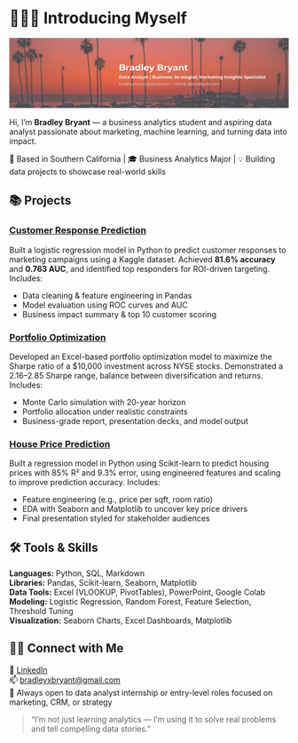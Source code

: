 # 🙋🏻‍♂️ Introducing Myself

![Bradley Bryant Banner](https://raw.githubusercontent.com/bradleyxbryant/bradleyxbryant/main/banner.png)

Hi, I’m **Bradley Bryant** — a business analytics student and aspiring data analyst passionate about marketing, machine learning, and turning data into impact.

📍 Based in Southern California | 🎓 Business Analytics Major | 💡 Building data projects to showcase real-world skills



## 📚 Projects

### [Customer Response Prediction](https://github.com/bradleyxbryant/Customer-Response-Prediction)
Built a logistic regression model in Python to predict customer responses to marketing campaigns using a Kaggle dataset. Achieved **81.6% accuracy** and **0.763 AUC**, and identified top responders for ROI-driven targeting. Includes:
- Data cleaning & feature engineering in Pandas
- Model evaluation using ROC curves and AUC
- Business impact summary & top 10 customer scoring

### [Portfolio Optimization](https://github.com/bradleyxbryant/portfolio_optimization)
Developed an Excel-based portfolio optimization model to maximize the Sharpe ratio of a $10,000 investment across NYSE stocks. Demonstrated a 2.16–2.85 Sharpe range, balance between diversification and returns. Includes:
- Monte Carlo simulation with 20-year horizon
- Portfolio allocation under realistic constraints
- Business-grade report, presentation decks, and model output

### [House Price Prediction](https://github.com/bradleyxbryant/House_Price_Prediction)
Built a regression model in Python using Scikit-learn to predict housing prices with 85% R² and 9.3% error, using engineered features and scaling to improve prediction accuracy. Includes:
- Feature engineering (e.g., price per sqft, room ratio)
- EDA with Seaborn and Matplotlib to uncover key price drivers
- Final presentation styled for stakeholder audiences



## 🛠️ Tools & Skills

**Languages:** Python, SQL, Markdown  
**Libraries:** Pandas, Scikit-learn, Seaborn, Matplotlib  
**Data Tools:** Excel (VLOOKUP, PivotTables), PowerPoint, Google Colab  
**Modeling:** Logistic Regression, Random Forest, Feature Selection, Threshold Tuning  
**Visualization:** Seaborn Charts, Excel Dashboards, Matplotlib  



## 👋🏻 Connect with Me

📇 [LinkedIn](https://www.linkedin.com/in/bradleyxbryant/)  
📫 bradleyxbryant@gmail.com  
🔎 Always open to data analyst internship or entry-level roles focused on marketing, CRM, or strategy



> “I’m not just learning analytics — I’m using it to solve real problems and tell compelling data stories.”
